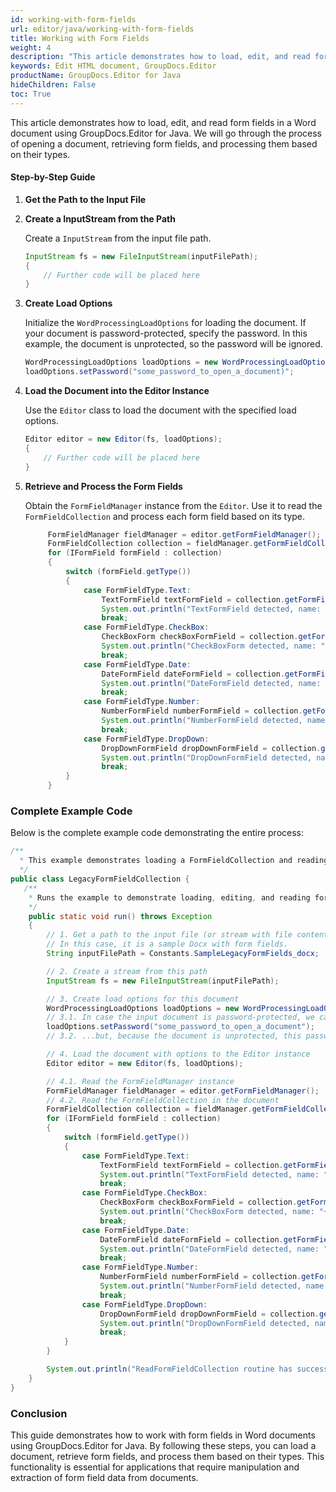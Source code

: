 ```yaml
---
id: working-with-form-fields
url: editor/java/working-with-form-fields
title: Working with Form Fields
weight: 4
description: "This article demonstrates how to load, edit, and read form fields in a Word document using GroupDocs.Editor for Java"
keywords: Edit HTML document, GroupDocs.Editor
productName: GroupDocs.Editor for Java
hideChildren: False
toc: True
---
```



This article demonstrates how to load, edit, and read form fields in a Word document using GroupDocs.Editor for Java. We will go through the process of opening a document, retrieving form fields, and processing them based on their types.


#### Step-by-Step Guide

1. **Get the Path to the Input File**

2. **Create a InputStream from the Path**

   Create a `InputStream` from the input file path.

   ```java
   InputStream fs = new FileInputStream(inputFilePath);
   {
       // Further code will be placed here
   }
   ```

3. **Create Load Options**

   Initialize the `WordProcessingLoadOptions` for loading the document. If your document is password-protected, specify the password. In this example, the document is unprotected, so the password will be ignored.

   ```java
   WordProcessingLoadOptions loadOptions = new WordProcessingLoadOptions();
   loadOptions.setPassword("some_password_to_open_a_document)";
   ```

4. **Load the Document into the Editor Instance**

   Use the `Editor` class to load the document with the specified load options.

   ```java
   Editor editor = new Editor(fs, loadOptions);
   {
       // Further code will be placed here
   }
   ```

5. **Retrieve and Process the Form Fields**

   Obtain the `FormFieldManager` instance from the `Editor`. Use it to read the `FormFieldCollection` and process each form field based on its type.

   ```java
        FormFieldManager fieldManager = editor.getFormFieldManager();
        FormFieldCollection collection = fieldManager.getFormFieldCollection();
        for (IFormField formField : collection)
        {
            switch (formField.getType())
            {
                case FormFieldType.Text:
                    TextFormField textFormField = collection.getFormField(formField.getName(),TextFormField.class);
                    System.out.println("TextFormField detected, name: "+formField.getName()+", value: "+ textFormField.getValue());
                    break;
                case FormFieldType.CheckBox:
                    CheckBoxForm checkBoxFormField = collection.getFormField(formField.getName(),CheckBoxForm.class);
                    System.out.println("CheckBoxForm detected, name: "+formField.getName()+", value: "+ checkBoxFormField.getValue());
                    break;
                case FormFieldType.Date:
                    DateFormField dateFormField = collection.getFormField(formField.getName(),DateFormField.class);
                    System.out.println("DateFormField detected, name: "+formField.getName()+", value: "+ dateFormField.getValue());
                    break;
                case FormFieldType.Number:
                    NumberFormField numberFormField = collection.getFormField(formField.getName(),NumberFormField.class);
                    System.out.println("NumberFormField detected, name: "+formField.getName()+", value: "+ numberFormField.getValue());
                    break;
                case FormFieldType.DropDown:
                    DropDownFormField dropDownFormField = collection.getFormField(formField.getName(),DropDownFormField.class);
                    System.out.println("DropDownFormField detected, name: "+formField.getName()+", value selected: "+ dropDownFormField.getValue().get(dropDownFormField.getSelectedIndex()));
                    break;
            }
        }
   ```

### Complete Example Code

Below is the complete example code demonstrating the entire process:

```java
/**
  * This example demonstrates loading a FormFieldCollection and reading form fields.
  */
public class LegacyFormFieldCollection {
   /**
    * Runs the example to demonstrate loading, editing, and reading form fields from a document.
    */
    public static void run() throws Exception
    {
        // 1. Get a path to the input file (or stream with file content).
        // In this case, it is a sample Docx with form fields.
        String inputFilePath = Constants.SampleLegacyFormFields_docx;

        // 2. Create a stream from this path
        InputStream fs = new FileInputStream(inputFilePath);

        // 3. Create load options for this document
        WordProcessingLoadOptions loadOptions = new WordProcessingLoadOptions();
        // 3.1. In case the input document is password-protected, we can specify a password for its opening...
        loadOptions.setPassword("some_password_to_open_a_document");
        // 3.2. ...but, because the document is unprotected, this password will be ignored

        // 4. Load the document with options to the Editor instance
        Editor editor = new Editor(fs, loadOptions);

        // 4.1. Read the FormFieldManager instance
        FormFieldManager fieldManager = editor.getFormFieldManager();
        // 4.2. Read the FormFieldCollection in the document
        FormFieldCollection collection = fieldManager.getFormFieldCollection();
        for (IFormField formField : collection)
        {
            switch (formField.getType())
            {
                case FormFieldType.Text:
                    TextFormField textFormField = collection.getFormField(formField.getName(),TextFormField.class);
                    System.out.println("TextFormField detected, name: "+formField.getName()+", value: "+ textFormField.getValue());
                    break;
                case FormFieldType.CheckBox:
                    CheckBoxForm checkBoxFormField = collection.getFormField(formField.getName(),CheckBoxForm.class);
                    System.out.println("CheckBoxForm detected, name: "+formField.getName()+", value: "+ checkBoxFormField.getValue());
                    break;
                case FormFieldType.Date:
                    DateFormField dateFormField = collection.getFormField(formField.getName(),DateFormField.class);
                    System.out.println("DateFormField detected, name: "+formField.getName()+", value: "+ dateFormField.getValue());
                    break;
                case FormFieldType.Number:
                    NumberFormField numberFormField = collection.getFormField(formField.getName(),NumberFormField.class);
                    System.out.println("NumberFormField detected, name: "+formField.getName()+", value: "+ numberFormField.getValue());
                    break;
                case FormFieldType.DropDown:
                    DropDownFormField dropDownFormField = collection.getFormField(formField.getName(),DropDownFormField.class);
                    System.out.println("DropDownFormField detected, name: "+formField.getName()+", value selected: "+ dropDownFormField.getValue().get(dropDownFormField.getSelectedIndex()));
                    break;
            }
        }

        System.out.println("ReadFormFieldCollection routine has successfully finished");
    }
}
```

### Conclusion

This guide demonstrates how to work with form fields in Word documents using GroupDocs.Editor for Java. By following these steps, you can load a document, retrieve form fields, and process them based on their types. This functionality is essential for applications that require manipulation and extraction of form field data from documents.